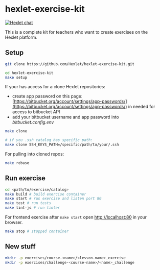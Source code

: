 # hexlet-exercise-kit

[![Hexlet chat](http://slack-ru.hexlet.io/badge.svg)](http://slack-ru.hexlet.io)

This is a complete kit for teachers who want to create exercises on the Hexlet platform.

## Setup

```sh
git clone https://github.com/Hexlet/hexlet-exercise-kit.git

cd hexlet-exercise-kit
make setup
```

If your has access for a clone Hexlet repositories:

* create app password on this page: [https://bitbucket.org/account/settings/app-passwords/](https://bitbucket.org/account/settings/app-passwords/)
  in needed for access to bitbucket API
* add your bitbucket username and app password into *bitbucket.config.env*

```sh
make clone

# if you .ssh catalog has specific path:
make clone SSH_KEYS_PATH=/specific/path/to/your/.ssh
```

For pulling into cloned repos:

```sh
make rebase
```

## Run exercise

```sh
cd <path/to/exercise/catalog>
make build # build exercise container
make start # run exercise and listen port 80
make test # run tests
make lint-js # run linter
```

For frontend exercise after `make start` open [http://localhost:80](http://localhost:80) in your browser.

```sh
make stop # stopped container
```

## New stuff

```sh
mkdir -p exercises/course-<name>/<lesson-name>_exercise
mkdir -p exercises/challenge-<course-name>/<name>_challenge
```
